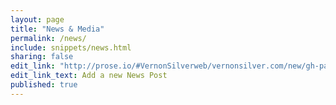 ```yaml
---
layout: page
title: "News & Media"
permalink: /news/
include: snippets/news.html
sharing: false
edit_link: "http://prose.io/#VernonSilverweb/vernonsilver.com/new/gh-pages/_posts"
edit_link_text: Add a new News Post
published: true
---
```

